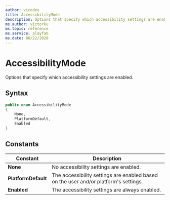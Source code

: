 ```yaml
---
author: vicodex
title: AccessibilityMode
description: Options that specify which accessibility settings are enabled.
ms.author: victorku
ms.topic: reference
ms.service: playfab
ms.date: 06/22/2020
---
```


# AccessibilityMode

Options that specify which accessibility settings are enabled.

## Syntax

```csharp
public enum AccessibilityMode
{
    None,
    PlatformDefault,
    Enabled
}
```

## Constants

| **Constant** | **Description** |
| --- | --- |
| **None** | No accessibility settings are enabled. |
| **PlatformDefault** | The accessibility settings are enabled based on the user and/or platform's settings. |
| **Enabled** | The accessibility settings are always enabled. |